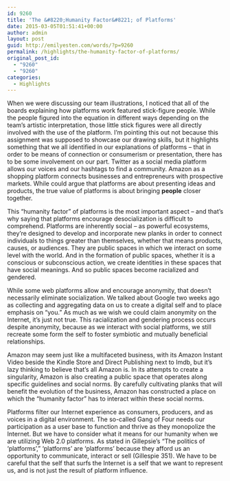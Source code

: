 ```yaml
---
id: 9260
title: 'The &#8220;Humanity Factor&#8221; of Platforms'
date: 2015-03-05T01:51:41+00:00
author: admin
layout: post
guid: http://emilyesten.com/words/?p=9260
permalink: /highlights/the-humanity-factor-of-platforms/
original_post_id:
  - "9260"
  - "9260"
categories:
  - Highlights
---
```

When we were discussing our team illustrations, I noticed that all of the boards explaining how platforms work featured stick-figure people. While the people figured into the equation in different ways depending on the team’s artistic interpretation, those little stick figures were all directly involved with the use of the platform. I’m pointing this out not because this assignment was supposed to showcase our drawing skills, but it highlights something that we all identified in our explanations of platforms – that in order to be means of connection or consumerism or presentation, there has to be some involvement on our part. Twitter as a social media platform allows our voices and our hashtags to find a community. Amazon as a shopping platform connects businesses and entrepreneurs with prospective markets. While could argue that platforms are about presenting ideas and products, the true value of platforms is about bringing **people** closer together.

This “humanity factor” of platforms is the most important aspect – and that’s why saying that platforms encourage desocialization is difficult to comprehend. Platforms are inherently social – as powerful ecosystems, they’re designed to develop and incorporate new planks in order to connect individuals to things greater than themselves, whether that means products, causes, or audiences. They are public spaces in which we interact on some level with the world. And in the formation of public spaces, whether it is a conscious or subconscious action, we create identities in these spaces that have social meanings. And so public spaces become racialized and gendered.

While some web platforms allow and encourage anonymity, that doesn’t necessarily eliminate socialization. We talked about Google two weeks ago as collecting and aggregating data on us to create a digital self and to place emphasis on “you.” As much as we wish we could claim anonymity on the Internet, it’s just not true. This racialization and gendering process occurs despite anonymity, because as we interact with social platforms, we still recreate some form the self to foster symbiotic and mutually beneficial relationships.

Amazon may seem just like a multifaceted business, with its Amazon Instant Video beside the Kindle Store and Direct Publishing next to Imdb, but it’s lazy thinking to believe that’s all Amazon is. In its attempts to create a singularity, Amazon is also creating a public space that operates along specific guidelines and social norms. By carefully cultivating planks that will benefit the evolution of the business, Amazon has constructed a place on which the “humanity factor” has to interact within these social norms.

Platforms filter our Internet experience as consumers, producers, and as voices in a digital environment. The so-called Gang of Four needs our participation as a user base to function and thrive as they monopolize the Internet. But we have to consider what it means for our humanity when we are utilizing Web 2.0 platforms. As stated in Gillepsie’s “The politics of ‘platforms’,” ‘platforms’ are ‘platforms’ because they afford us an opportunity to communicate, interact or sell (Gillespie 351). We have to be careful that the self that surfs the Internet is a self that we want to represent us, and is not just the result of platform influence.